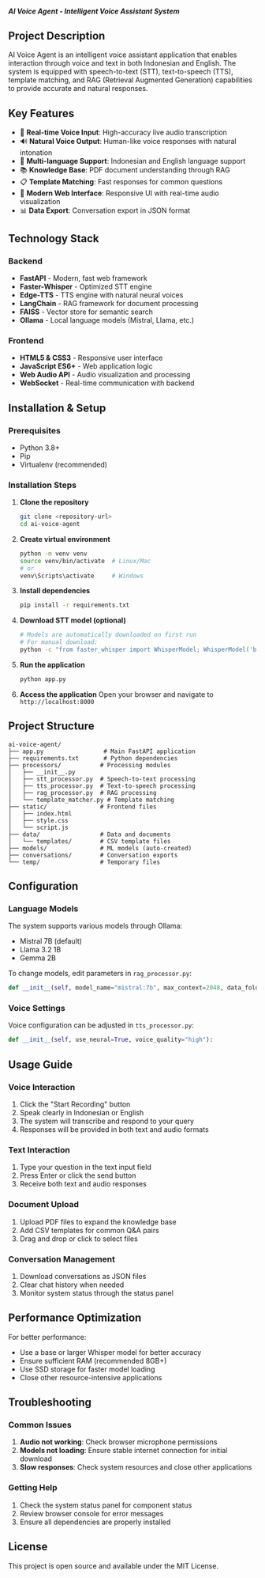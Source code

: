 ##### AI Voice Agent - Intelligent Voice Assistant System

## Project Description

AI Voice Agent is an intelligent voice assistant application that enables interaction through voice and text in both Indonesian and English. The system is equipped with speech-to-text (STT), text-to-speech (TTS), template matching, and RAG (Retrieval Augmented Generation) capabilities to provide accurate and natural responses.

## Key Features

- 🎤 **Real-time Voice Input**: High-accuracy live audio transcription
- 🔊 **Natural Voice Output**: Human-like voice responses with natural intonation
- 🤖 **Multi-language Support**: Indonesian and English language support
- 📚 **Knowledge Base**: PDF document understanding through RAG
- 📋 **Template Matching**: Fast responses for common questions
- 💬 **Modern Web Interface**: Responsive UI with real-time audio visualization
- 📊 **Data Export**: Conversation export in JSON format

## Technology Stack

### Backend
- **FastAPI** - Modern, fast web framework
- **Faster-Whisper** - Optimized STT engine
- **Edge-TTS** - TTS engine with natural neural voices
- **LangChain** - RAG framework for document processing
- **FAISS** - Vector store for semantic search
- **Ollama** - Local language models (Mistral, Llama, etc.)

### Frontend
- **HTML5 & CSS3** - Responsive user interface
- **JavaScript ES6+** - Web application logic
- **Web Audio API** - Audio visualization and processing
- **WebSocket** - Real-time communication with backend

## Installation & Setup

### Prerequisites
- Python 3.8+
- Pip
- Virtualenv (recommended)

### Installation Steps

1. **Clone the repository**
   ```bash
   git clone <repository-url>
   cd ai-voice-agent
   ```

2. **Create virtual environment**
   ```bash
   python -m venv venv
   source venv/bin/activate  # Linux/Mac
   # or
   venv\Scripts\activate     # Windows
   ```

3. **Install dependencies**
   ```bash
   pip install -r requirements.txt
   ```

4. **Download STT model (optional)**
   ```bash
   # Models are automatically downloaded on first run
   # For manual download:
   python -c "from faster_whisper import WhisperModel; WhisperModel('base')"
   ```

5. **Run the application**
   ```bash
   python app.py
   ```

6. **Access the application**
   Open your browser and navigate to `http://localhost:8000`

## Project Structure

```
ai-voice-agent/
├── app.py                 # Main FastAPI application
├── requirements.txt       # Python dependencies
├── processors/           # Processing modules
│   ├── __init__.py
│   ├── stt_processor.py  # Speech-to-text processing
│   ├── tts_processor.py  # Text-to-speech processing
│   ├── rag_processor.py  # RAG processing
│   └── template_matcher.py # Template matching
├── static/               # Frontend files
│   ├── index.html
│   ├── style.css
│   └── script.js
├── data/                 # Data and documents
│   └── templates/        # CSV template files
├── models/               # ML models (auto-created)
├── conversations/        # Conversation exports
└── temp/                 # Temporary files
```

## Configuration

### Language Models
The system supports various models through Ollama:
- Mistral 7B (default)
- Llama 3.2 1B
- Gemma 2B

To change models, edit parameters in `rag_processor.py`:
```python
def __init__(self, model_name="mistral:7b", max_context=2048, data_folder="data"):
```

### Voice Settings
Voice configuration can be adjusted in `tts_processor.py`:
```python
def __init__(self, use_neural=True, voice_quality="high"):
```

## Usage Guide

### Voice Interaction
1. Click the "Start Recording" button
2. Speak clearly in Indonesian or English
3. The system will transcribe and respond to your query
4. Responses will be provided in both text and audio formats

### Text Interaction
1. Type your question in the text input field
2. Press Enter or click the send button
3. Receive both text and audio responses

### Document Upload
1. Upload PDF files to expand the knowledge base
2. Add CSV templates for common Q&A pairs
3. Drag and drop or click to select files

### Conversation Management
1. Download conversations as JSON files
2. Clear chat history when needed
3. Monitor system status through the status panel

## Performance Optimization

For better performance:
- Use a base or larger Whisper model for better accuracy
- Ensure sufficient RAM (recommended 8GB+)
- Use SSD storage for faster model loading
- Close other resource-intensive applications

## Troubleshooting

### Common Issues
1. **Audio not working**: Check browser microphone permissions
2. **Models not loading**: Ensure stable internet connection for initial download
3. **Slow responses**: Check system resources and close other applications

### Getting Help
1. Check the system status panel for component status
2. Review browser console for error messages
3. Ensure all dependencies are properly installed

## License

This project is open source and available under the MIT License.


